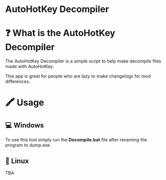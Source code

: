 # AutoHotKey Decompiler

# ❓ What is the AutoHotKey Decompiler
The AutoHotKey Decompiler is a simple script to help make decompile files made with AutoHotKey.

This app is great for people who are lazy to make changelogs for mod differences..

# 🖍 Usage

## 💻 Windows
To use this tool simply run the **Decompile.bat** file after renaming the program to dump.exe.

## 🐧 Linux
TBA
